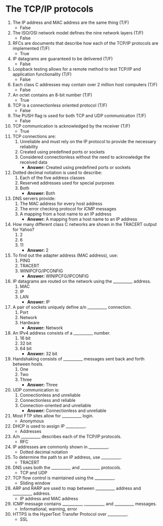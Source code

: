 # The TCP/IP protocols

1. The IP address and MAC address are the same thing (T/F)
	- False
2. The ISO/OSI network model defines the nine network layers (T/F)
	- False
3. RFCs are documents that describe how each of the TCP/IP protocols are implemented (T/F)
	- True
4. IP datagrams are guaranteed to be delivered (T/F)
	- False
5. Loopback testing allows for a remote method to test TCP/IP and application functionality (T/F)
	- False
6. Each class C addresses may contain over 2 million host computers (T/F)
	- False
7. An octet contains an 8-bit number (T/F)
	- True
8. TCP is a connectionless oriented protocol (T/F)
	- False
9. The PUSH flag is used for both TCP and UDP communication (T/F)
	- False
10. TCP communication is acknowledged by the receiver (T/F)
	- True
11. TCP connections are:
	1. Unreliable and must rely on the IP protocol to provide the necessary reliability
	2. Created using predefined ports or sockets
	3. Considered connectionless without the need to acknowledge the received data
		- **Answer:** Created using predefined ports or sockets
12. Dotted decimal notiation is used to describe:
	1. Each of the five address classes
	2. Reserved addresses used for special purposes
	3. Both
		- **Answer:** Both
13. DNS servers provide:
	1. The MAC address for every host address
	2. The error checking protocol for ICMP messages
	3. A mapping from a host name to an IP address
		- **Answer:** A mapping from a host name to an IP address
14. How many different class C networks are shown in the TRACERT output for Yahoo?
	1. 2
	2. 6
	3. 11
		- **Answer:** 2
15. To find out the adapter address (MAC address), use:
	1. PING
	2. TRACERT
	3. WINIPCFG/IPCONFIG
		- **Answer:** WINIPCFG/IPCONFIG
16. IP datagrams are routed on the network using the \_\_\_\_\_\_\_\_\_\_ address.
	1. MAC
	2. IP
	3. LAN
		- **Answer:** IP
17. A pair of sockets uniquely define a/n \_\_\_\_\_\_\_\_\_\_ connection.
	1. Port
	2. Network
	3. Hardware
		- **Answer:** Network
18. An IPv4 address consists of a \_\_\_\_\_\_\_\_\_\_ number.
	1. 16 bit
	2. 32 bit
	3. 64 bit
		- **Answer:** 32 bit
19. Handshaking consists of \_\_\_\_\_\_\_\_\_\_ messages sent back and forth between hosts.
	1. One
	2. Two
	3. Three
		- **Answer:** Three
20. UDP communication is:
	1. Connectionless and unreliable
	2. Connectionless and reliable
	3. Connection-oriented and unreliable
		- **Answer:** Connectionless and unreliable
21. Most FTP sites allow for \_\_\_\_\_\_\_\_\_\_ login.
	- Anonymous
22. DHCP is used to assign IP \_\_\_\_\_\_\_\_\_\_.
	- Addresses
23. A/n \_\_\_\_\_\_\_\_\_\_ describes each of the TCP/IP protocols.
	- RFC
24. IP addresses are commonly shown in \_\_\_\_\_\_\_\_\_\_.
	- Dotted decimal notation
25. To determine the path to an IP address, use \_\_\_\_\_\_\_\_\_\_.
	- TRACERT
26. DNS uses both the \_\_\_\_\_\_\_\_\_\_ and \_\_\_\_\_\_\_\_\_\_ protocols.
	- TCP and UDP
27. TCP flow control is maintained using the \_\_\_\_\_\_\_\_\_\_.
	- Sliding window
28. ARP and RARP are used to map between \_\_\_\_\_\_\_\_\_\_ address and \_\_\_\_\_\_\_\_\_\_ address.
	- IP address and MAC address
29. ICMP message contains \_\_\_\_\_\_\_\_\_\_, \_\_\_\_\_\_\_\_\_\_, and \_\_\_\_\_\_\_\_\_\_ messages.
	- Informational, warning, error
30. HTTPS is the HyperText Transfer Protocol over \_\_\_\_\_\_\_\_\_\_.
	- SSL
